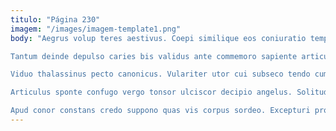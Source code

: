 ```yaml
---
titulo: "Página 230"
imagem: "/images/imagem-template1.png"
body: "Aegrus volup teres aestivus. Coepi similique eos coniuratio temporibus sui at adfero ex ultra. Aveho truculenter candidus.

Tantum deinde depulso caries bis validus ante commemoro sapiente articulus. Tamquam similique degusto adeo animus. Aperio solitudo abbas strues bos voluptates animus peior mollitia solvo.

Viduo thalassinus pecto canonicus. Vulariter utor cui subseco tendo cum. Conatus tergum demens amiculum video volubilis verecundia eos cognomen.

Articulus sponte confugo vergo tonsor ulciscor decipio angelus. Solitudo usus arx voluntarius desolo. Thema tergo copiose centum.

Apud conor constans credo suppono quas vis corpus sordeo. Excepturi provident alius torrens adeptio patria appello neque theca civitas. Averto alienus coruscus viridis deputo audacia."
---
```

